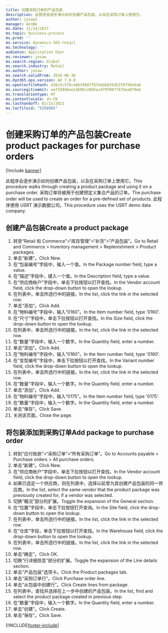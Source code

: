 ```yaml
---
title: 创建采购订单的产品包装
description: 此程序会逐步演示如何创建产品包装，以及在采购订单上使用它。
author: josaw1
manager: AnnBe
ms.date: 11/14/2017
ms.topic: business-process
ms.prod: ''
ms.service: dynamics-365-retail
ms.technology: ''
audience: Application User
ms.reviewer: josaw
ms.search.region: Global
ms.search.industry: Retail
ms.author: josaw
ms.search.validFrom: 2016-06-30
ms.dyn365.ops.version: AX 7.0.0
ms.openlocfilehash: d16c5c576ce6b35687fb7edab835d52f6f58e6a0
ms.sourcegitcommit: eaf330dbee1db96c20d5ac479f007747bea079eb
ms.translationtype: HT
ms.contentlocale: zh-CN
ms.lasthandoff: 02/15/2021
ms.locfileid: "5256965"
---
```

# <a name="create-product-packages-for-purchase-orders"></a><span data-ttu-id="3a4b1-103">创建采购订单的产品包装</span><span class="sxs-lookup"><span data-stu-id="3a4b1-103">Create product packages for purchase orders</span></span>

[!include [banner](../includes/banner.md)]

<span data-ttu-id="3a4b1-104">此程序会逐步演示如何创建产品包装，以及在采购订单上使用它。</span><span class="sxs-lookup"><span data-stu-id="3a4b1-104">This procedure walks through creating a product package and using it on a purchase order.</span></span> <span data-ttu-id="3a4b1-105">采购订单将被用于创建预定义集合产品的订单。</span><span class="sxs-lookup"><span data-stu-id="3a4b1-105">The purchase order will be used to create an order for a pre-defined set of products.</span></span> <span data-ttu-id="3a4b1-106">此程序使用 USRT 演示数据公司。</span><span class="sxs-lookup"><span data-stu-id="3a4b1-106">This procedure uses the USRT demo data company.</span></span>


## <a name="create-a-product-package"></a><span data-ttu-id="3a4b1-107">创建产品包装</span><span class="sxs-lookup"><span data-stu-id="3a4b1-107">Create a product package</span></span>
1. <span data-ttu-id="3a4b1-108">转至“Retail 和 Commerce”>“库存管理”>“补货”>“产品包装”。</span><span class="sxs-lookup"><span data-stu-id="3a4b1-108">Go to Retail and Commerce > Inventory management > Replenishment > Product packages.</span></span>
2. <span data-ttu-id="3a4b1-109">单击“新建”。</span><span class="sxs-lookup"><span data-stu-id="3a4b1-109">Click New.</span></span>
3. <span data-ttu-id="3a4b1-110">在“包装编号”字段中，输入一个值。</span><span class="sxs-lookup"><span data-stu-id="3a4b1-110">In the Package number field, type a value.</span></span>
4. <span data-ttu-id="3a4b1-111">在“描述”字段中，键入一个值。</span><span class="sxs-lookup"><span data-stu-id="3a4b1-111">In the Description field, type a value.</span></span>
5. <span data-ttu-id="3a4b1-112">在“供应商帐户”字段中，单击下拉按钮以打开查找。</span><span class="sxs-lookup"><span data-stu-id="3a4b1-112">In the Vendor account field, click the drop-down button to open the lookup.</span></span>
6. <span data-ttu-id="3a4b1-113">在列表中，单击所选行中的链接。</span><span class="sxs-lookup"><span data-stu-id="3a4b1-113">In the list, click the link in the selected row.</span></span>
7. <span data-ttu-id="3a4b1-114">单击“添加”。</span><span class="sxs-lookup"><span data-stu-id="3a4b1-114">Click Add.</span></span>
8. <span data-ttu-id="3a4b1-115">在“物料编号”字段中，输入“0160”。</span><span class="sxs-lookup"><span data-stu-id="3a4b1-115">In the Item number field, type '0160'.</span></span>
9. <span data-ttu-id="3a4b1-116">在“尺寸”字段中，单击下拉按钮以打开查找。</span><span class="sxs-lookup"><span data-stu-id="3a4b1-116">In the Size field, click the drop-down button to open the lookup.</span></span>
10. <span data-ttu-id="3a4b1-117">在列表中，单击所选行中的链接。</span><span class="sxs-lookup"><span data-stu-id="3a4b1-117">In the list, click the link in the selected row.</span></span>
11. <span data-ttu-id="3a4b1-118">在“数量”字段中，输入一个数字。</span><span class="sxs-lookup"><span data-stu-id="3a4b1-118">In the Quantity field, enter a number.</span></span>
12. <span data-ttu-id="3a4b1-119">单击“添加”。</span><span class="sxs-lookup"><span data-stu-id="3a4b1-119">Click Add.</span></span>
13. <span data-ttu-id="3a4b1-120">在“物料编号”字段中，输入“0160”。</span><span class="sxs-lookup"><span data-stu-id="3a4b1-120">In the Item number field, type '0160'.</span></span>
14. <span data-ttu-id="3a4b1-121">在“变型编号”字段中，单击下拉按钮以打开查找。</span><span class="sxs-lookup"><span data-stu-id="3a4b1-121">In the Variant number field, click the drop-down button to open the lookup.</span></span>
15. <span data-ttu-id="3a4b1-122">在列表中，单击所选行中的链接。</span><span class="sxs-lookup"><span data-stu-id="3a4b1-122">In the list, click the link in the selected row.</span></span>
16. <span data-ttu-id="3a4b1-123">在“数量”字段中，输入一个数字。</span><span class="sxs-lookup"><span data-stu-id="3a4b1-123">In the Quantity field, enter a number.</span></span>
17. <span data-ttu-id="3a4b1-124">单击“添加”。</span><span class="sxs-lookup"><span data-stu-id="3a4b1-124">Click Add.</span></span>
18. <span data-ttu-id="3a4b1-125">在“物料编号”字段中，输入“0175”。</span><span class="sxs-lookup"><span data-stu-id="3a4b1-125">In the Item number field, type '0175'.</span></span>
19. <span data-ttu-id="3a4b1-126">在“数量”字段中，输入一个数字。</span><span class="sxs-lookup"><span data-stu-id="3a4b1-126">In the Quantity field, enter a number.</span></span>
20. <span data-ttu-id="3a4b1-127">单击“保存”。</span><span class="sxs-lookup"><span data-stu-id="3a4b1-127">Click Save.</span></span>
21. <span data-ttu-id="3a4b1-128">关闭该页面。</span><span class="sxs-lookup"><span data-stu-id="3a4b1-128">Close the page.</span></span>

## <a name="add-package-to-purchase-order"></a><span data-ttu-id="3a4b1-129">将包装添加到采购订单</span><span class="sxs-lookup"><span data-stu-id="3a4b1-129">Add package to purchase order</span></span>
1. <span data-ttu-id="3a4b1-130">转到“应付账款”>“采购订单”>“所有采购订单”。</span><span class="sxs-lookup"><span data-stu-id="3a4b1-130">Go to Accounts payable > Purchase orders > All purchase orders.</span></span>
2. <span data-ttu-id="3a4b1-131">单击“新建”。</span><span class="sxs-lookup"><span data-stu-id="3a4b1-131">Click New.</span></span>
3. <span data-ttu-id="3a4b1-132">在“供应商帐户”字段中，单击下拉按钮以打开查找。</span><span class="sxs-lookup"><span data-stu-id="3a4b1-132">In the Vendor account field, click the drop-down button to open the lookup.</span></span>
4. <span data-ttu-id="3a4b1-133">如果已选定一个供应商，则在列表中，选择以前曾为其创建产品包装的同一供应商。</span><span class="sxs-lookup"><span data-stu-id="3a4b1-133">In the list, select the same vendor that the product package was previously created for, if a vendor was selected.</span></span>
5. <span data-ttu-id="3a4b1-134">切换“概况”部分的扩展。</span><span class="sxs-lookup"><span data-stu-id="3a4b1-134">Toggle the expansion of the General section.</span></span>
6. <span data-ttu-id="3a4b1-135">在“位置”字段中，单击下拉按钮打开查询。</span><span class="sxs-lookup"><span data-stu-id="3a4b1-135">In the Site field, click the drop-down button to open the lookup.</span></span>
7. <span data-ttu-id="3a4b1-136">在列表中，单击所选行中的链接。</span><span class="sxs-lookup"><span data-stu-id="3a4b1-136">In the list, click the link in the selected row.</span></span>
8. <span data-ttu-id="3a4b1-137">在“仓库”字段，单击下拉按钮以打开查找。</span><span class="sxs-lookup"><span data-stu-id="3a4b1-137">In the Warehouse field, click the drop-down button to open the lookup.</span></span>
9. <span data-ttu-id="3a4b1-138">在列表中，单击所选行中的链接。</span><span class="sxs-lookup"><span data-stu-id="3a4b1-138">In the list, click the link in the selected row.</span></span>
10. <span data-ttu-id="3a4b1-139">单击“确定”。</span><span class="sxs-lookup"><span data-stu-id="3a4b1-139">Click OK.</span></span>
11. <span data-ttu-id="3a4b1-140">切换“行详细信息”部分的扩展。</span><span class="sxs-lookup"><span data-stu-id="3a4b1-140">Toggle the expansion of the Line details section.</span></span>
12. <span data-ttu-id="3a4b1-141">单击“产品包装”选项卡。</span><span class="sxs-lookup"><span data-stu-id="3a4b1-141">Click the Product packages tab.</span></span>
13. <span data-ttu-id="3a4b1-142">单击“采购订单行”。</span><span class="sxs-lookup"><span data-stu-id="3a4b1-142">Click Purchase order line.</span></span>
14. <span data-ttu-id="3a4b1-143">单击“从包装中创建行”。</span><span class="sxs-lookup"><span data-stu-id="3a4b1-143">Click Create lines from package.</span></span>
15. <span data-ttu-id="3a4b1-144">在列表中，查找并选择在上一步中创建的产品包装。</span><span class="sxs-lookup"><span data-stu-id="3a4b1-144">In the list, find and select the product package created in previous step.</span></span>
16. <span data-ttu-id="3a4b1-145">在“数量”字段中，输入一个数字。</span><span class="sxs-lookup"><span data-stu-id="3a4b1-145">In the Quantity field, enter a number.</span></span>
17. <span data-ttu-id="3a4b1-146">单击“创建”。</span><span class="sxs-lookup"><span data-stu-id="3a4b1-146">Click Create.</span></span>
18. <span data-ttu-id="3a4b1-147">单击“保存”。</span><span class="sxs-lookup"><span data-stu-id="3a4b1-147">Click Save.</span></span>



[!INCLUDE[footer-include](../../includes/footer-banner.md)]